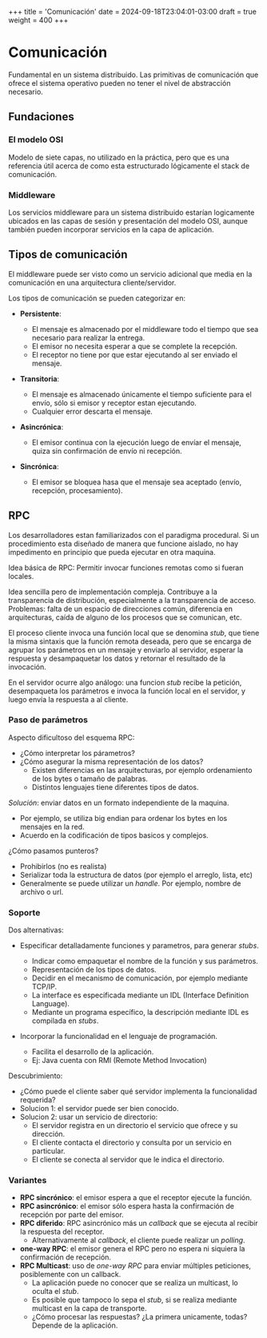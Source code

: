 +++
title = 'Comunicación'
date = 2024-09-18T23:04:01-03:00
draft = true
weight = 400
+++

# Comunicación

Fundamental en un sistema distribuido. Las primitivas de comunicación que ofrece el sistema operativo pueden no tener el nivel de abstracción necesario.

## Fundaciones

### El modelo OSI

Modelo de siete capas, no utilizado en la práctica, pero que es una referencia útil acerca de como esta estructurado lógicamente el stack de comunicación.

### Middleware

Los servicios middleware para un sistema distribuido estarían logicamente ubicados en las capas de sesión y presentación del modelo OSI, aunque también pueden incorporar servicios en la capa de aplicación.

## Tipos de comunicación

El middleware puede ser visto como un servicio adicional que media en la comunicación en una arquitectura cliente/servidor.

Los tipos de comunicación se pueden categorizar en:

- **Persistente**: 
    - El mensaje es almacenado por el middleware todo el tiempo que sea necesario para realizar la entrega.
    - El emisor no necesita esperar a que se complete la recepción.
    - El receptor no tiene por que estar ejecutando al ser enviado el mensaje.

- **Transitoria**: 
    - El mensaje es almacenado únicamente el tiempo suficiente para el envío, sólo si emisor y receptor estan ejecutando.
    - Cualquier error descarta el mensaje.

- **Asincrónica**: 
    - El emisor continua con la ejecución luego de envíar el mensaje, quiza sin confirmación de envío ni recepción.

- **Sincrónica**:
    - El emisor se bloquea hasa que el mensaje sea aceptado (envío, recepción, procesamiento).

## RPC

Los desarrolladores estan familiarizados con el paradigma procedural. Si un procedimiento esta diseñado de manera que funcione aislado, no hay impedimento en principio que pueda ejecutar en otra maquina.

Idea básica de RPC: Permitir invocar funciones remotas como si fueran locales.

Idea sencilla pero de implementación compleja. Contribuye a la transparencia de distribución, especialmente a la transparencia de acceso. Problemas: falta de un espacio de direcciones común, diferencia en arquitecturas, caída de alguno de los procesos que se comunican, etc.

El proceso cliente invoca una función local que se denomina _stub_, que tiene la misma sintaxis que la función remota deseada, pero que se encarga de agrupar los parámetros en un mensaje y enviarlo al servidor, esperar la respuesta y desampaquetar los datos y retornar el resultado de la invocación.

En el servidor ocurre algo análogo: una funcion _stub_ recibe la petición, desempaqueta los parámetros e invoca la función local en el servidor, y luego envía la respuesta a al cliente.

### Paso de parámetros

Aspecto dificultoso del esquema RPC:

- ¿Cómo interpretar los párametros?
- ¿Cómo asegurar la misma representación de los datos?
    - Existen diferencias en las arquitecturas, por ejemplo ordenamiento de los bytes o tamaño de palabras.
    - Distintos lenguajes tiene diferentes tipos de datos.

_Solución_: enviar datos en un formato independiente de la maquina.

- Por ejemplo, se utiliza big endian para ordenar los bytes en los mensajes en la red.
- Acuerdo en la codificación de tipos basicos y complejos.

¿Cómo pasamos punteros? 

- Prohibirlos (no es realista)
- Serializar toda la estructura de datos (por ejemplo el arreglo, lista, etc)
- Generalmente se puede utilizar un _handle_. Por ejemplo, nombre de archivo o url.

### Soporte

Dos alternativas:

- Especificar detalladamente funciones y parametros, para generar _stubs_.
    - Indicar como empaquetar el nombre de la función y sus parámetros.
    - Representación de los tipos de datos.
    - Decidir en el mecanismo de comunicación, por ejemplo mediante TCP/IP.
    - La interface es especificada mediante un IDL (Interface Definition Language).
    - Mediante un programa específico, la descripción mediante IDL es compilada en _stubs_.

- Incorporar la funcionalidad en el lenguaje de programación.
    - Facilita el desarrollo de la aplicación.
    - Ej: Java cuenta con RMI (Remote Method Invocation)

Descubrimiento: 

- ¿Cómo puede el cliente saber qué servidor implementa la funcionalidad requerida?
- Solucion 1: el servidor puede ser bien conocido.
- Solucion 2: usar un servicio de directorio:
    - El servidor registra en un directorio el servicio que ofrece y su dirección.
    - El cliente contacta el directorio y consulta por un servicio en particular.
    - El cliente se conecta al servidor que le indica el directorio.

### Variantes

- **RPC sincrónico**: el emisor espera a que el receptor ejecute la función.
- **RPC asincrónico**: el emisor sólo espera hasta la confirmación de recepción por parte del emisor.
- **RPC diferido**: RPC asincrónico más un _callback_ que se ejecuta al recibir la respuesta del receptor.
    - Alternativamente al _callback_, el cliente puede realizar un _polling_.
- **one-way RPC**: el emisor genera el RPC pero no espera ni siquiera la confirmación de recepción.
- **RPC Multicast**: uso de _one-way RPC_ para enviar múltiples peticiones, posiblemente con un callback.
    - La aplicación puede no conocer que se realiza un multicast, lo oculta el _stub_.
    - Es posible que tampoco lo sepa el _stub_, si se realiza mediante multicast en la capa de transporte.
    - ¿Cómo procesar las respuestas? ¿La primera unicamente, todas? Depende de la aplicación.

